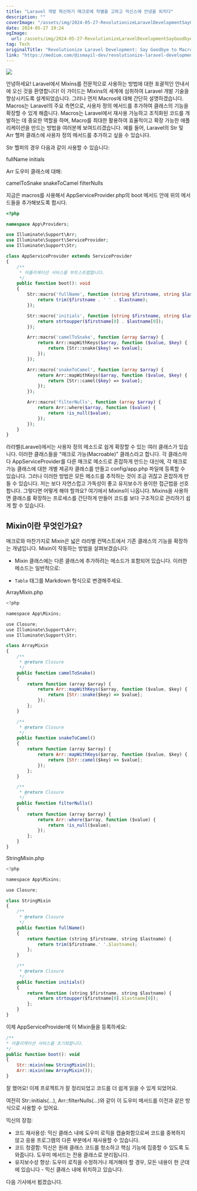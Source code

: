 ```yaml
---
title: "Laravel 개발 혁신하기 매크로에 작별을 고하고 믹신스에 안녕을 외치다"
description: ""
coverImage: "/assets/img/2024-05-27-RevolutionizeLaravelDevelopmentSayGoodbyetoMacrosHellotoMixins_0.png"
date: 2024-05-27 19:24
ogImage: 
  url: /assets/img/2024-05-27-RevolutionizeLaravelDevelopmentSayGoodbyetoMacrosHellotoMixins_0.png
tag: Tech
originalTitle: "Revolutionize Laravel Development: Say Goodbye to Macros, Hello to Mixins!"
link: "https://medium.com/@ismayil-dev/revolutionize-laravel-development-say-goodbye-to-macros-hello-to-mixins-82019211bfbb"
---
```



<img src="/assets/img/2024-05-27-RevolutionizeLaravelDevelopmentSayGoodbyetoMacrosHellotoMixins_0.png" />

안녕하세요! Laravel에서 Mixins를 전문적으로 사용하는 방법에 대한 포괄적인 안내서에 오신 것을 환영합니다! 이 가이드는 Mixins의 세계에 심취하여 Laravel 개발 기술을 향상시키도록 설계되었습니다. 그러나 먼저 Macros에 대해 간단히 설명하겠습니다. Macros는 Laravel의 주요 측면으로, 사용자 정의 메서드를 추가하여 클래스의 기능을 확장할 수 있게 해줍니다. Macros는 Laravel에서 재사용 가능하고 조직화된 코드를 개발하는 데 중요한 역할을 하며, Macro를 최대한 활용하여 효율적이고 확장 가능한 애플리케이션을 만드는 방법을 여러분께 보여드리겠습니다. 예를 들어, Laravel의 Str 및 Arr 헬퍼 클래스에 사용자 정의 메서드를 추가하고 싶을 수 있습니다.

Str 헬퍼의 경우 다음과 같이 사용할 수 있습니다:

fullName
initials

<div class="content-ad"></div>


Arr 도우미 클래스에 대해:

camelToSnake snakeToCamel filterNulls

지금은 macros를 사용해서 AppServiceProvider.php의 boot 메서드 안에 위의 메서드들을 추가해보도록 합시다.

```php
<?php

namespace App\Providers;

use Illuminate\Support\Arr;
use Illuminate\Support\ServiceProvider;
use Illuminate\Support\Str;

class AppServiceProvider extends ServiceProvider
{
    /**
     * 어플리케이션 서비스를 부트스트랩합니다.
     */
    public function boot(): void
    {
        Str::macro('fullName', function (string $firstname, string $lastname) {
            return trim($firstname . ' ' . $lastname);
        });

        Str::macro('initials', function (string $firstname, string $lastname) {
            return strtoupper($firstname[0] . $lastname[0]);
        });

        Arr::macro('camelToSnake', function (array $array) {
            return Arr::mapWithKeys($array, function ($value, $key) {
                return [Str::snake($key) => $value];
            });
        });

        Arr::macro('snakeToCamel', function (array $array) {
            return Arr::mapWithKeys($array, function ($value, $key) {
                return [Str::camel($key) => $value];
            });
        });

        Arr::macro('filterNulls', function (array $array) {
            return Arr::where($array, function ($value) {
                return !is_null($value);
            });
        });
    }
}
```

<div class="content-ad"></div>

라라벨(Laravel)에서는 사용자 정의 메소드로 쉽게 확장할 수 있는 여러 클래스가 있습니다. 이러한 클래스들을 "매크로 가능(Macroable)" 클래스라고 합니다. 각 클래스마다 AppServiceProvider를 다른 매크로 메소드로 혼잡하게 만드는 대신에, 각 매크로 가능 클래스에 대한 개별 제공자 클래스를 만들고 config/app.php 파일에 등록할 수 있습니다. 그러나 이러한 방법은 모든 메소드를 추적하는 것이 조금 귀찮고 혼잡하게 만들 수 있습니다. 저는 보다 자연스럽고 가독성이 좋고 유지보수가 용이한 접근법을 선호합니다. 그렇다면 어떻게 해야 할까요? 여기에서 Mixins이 나옵니다. Mixins을 사용하면 클래스를 확장하는 프로세스를 간단하게 만들어 코드를 보다 구조적으로 관리하기 쉽게 할 수 있습니다.

## Mixin이란 무엇인가요?

매크로와 마찬가지로 Mixin은 넓은 라라벨 컨텍스트에서 기존 클래스의 기능을 확장하는 개념입니다. Mixin이 작동하는 방법을 살펴보겠습니다:

- Mixin 클래스에는 다른 클래스에 추가하려는 메소드가 포함되어 있습니다. 이러한 메소드는 일반적으로:

<div class="content-ad"></div>

- `Table` 태그를 Markdown 형식으로 변경해주세요.

<div class="content-ad"></div>

ArrayMixin.php

```js
<?php

namespace App\Mixins;

use Closure;
use Illuminate\Support\Arr;
use Illuminate\Support\Str;

class ArrayMixin
{
    /**
     * @return Closure
     */
    public function camelToSnake()
    {
        return function (array $array) {
            return Arr::mapWithKeys($array, function ($value, $key) {
                return [Str::snake($key) => $value];
            });
        };
    }

    /**
     * @return Closure
     */
    public function snakeToCamel()
    {
        return function (array $array) {
            return Arr::mapWithKeys($array, function ($value, $key) {
                return [Str::camel($key) => $value];
            });
        };
    }

    /**
     * @return Closure
     */
    public function filterNulls()
    {
        return function (array $array) {
            return Arr::where($array, function ($value) {
                return !is_null($value);
            });
        };
    }
}
```

StringMixin.php

```js
<?php

namespace App\Mixins;

use Closure;

class StringMixin
{
    /**
     * @return Closure
     */
    public function fullName()
    {
        return function (string $firstname, string $lastname) {
            return trim($firstname.' '.$lastname);
        };
    }

    /**
     * @return Closure
     */
    public function initials()
    {
        return function (string $firstname, string $lastname) {
            return strtoupper($firstname[0].$lastname[0]);
        };
    }
}
```

<div class="content-ad"></div>

이제 AppServiceProvider에 이 Mixin들을 등록하세요:

```js
/**
* 어플리케이션 서비스를 초기화합니다.
*/
public function boot(): void
{
    Str::mixin(new StringMixin());
    Arr::mixin(new ArrayMixin());
}
```

잘 했어요! 이제 프로젝트가 잘 정리되었고 코드를 더 쉽게 읽을 수 있게 되었어요.

여전히 Str::initials(...), Arr::filterNulls(...)와 같이 이 도우미 메서드를 이전과 같은 방식으로 사용할 수 있어요.

<div class="content-ad"></div>

믹신의 장점:

- 코드 재사용성: 믹신 클래스 내에 도우미 로직을 캡슐화함으로써 코드를 중복하지 않고 응용 프로그램의 다른 부분에서 재사용할 수 있습니다.
- 코드 청결함: 믹신은 원래 클래스 코드를 청소하고 핵심 기능에 집중할 수 있도록 도와줍니다. 도우미 메서드는 전용 클래스로 분리됩니다.
- 유지보수성 향상: 도우미 로직을 수정하거나 제거해야 할 경우, 모든 내용이 한 군데에 있습니다 - 믹신 클래스 내에 위치하고 있습니다.

다음 기사에서 뵙겠습니다.